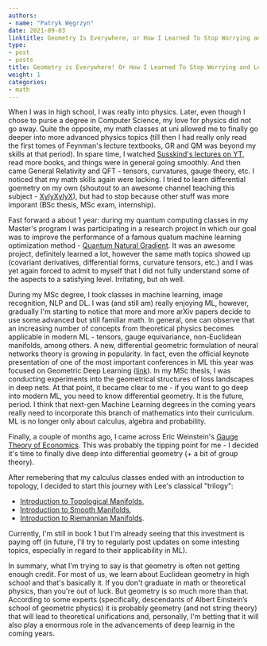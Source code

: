 ```yaml
---
authors:
- name: "Patryk Węgrzyn"
date: 2021-09-03
linktitle: Geometry Is Everywhere, or How I Learned To Stop Worrying and Love the Manifold
type:
- post 
- posts
title: Geometry is Everywhere! Or How I Learned To Stop Worrying and Love the Manifold
weight: 1
categories:
- math
---
```


When I was in high school, I was really into physics. Later, even though I chose to purse a degree in Computer Science, my love for physics did not go away. Quite the opposite, my math classes at uni allowed me to finally go deeper into more advanced physics topics (till then I had really only read the first tomes of Feynman's lecture textbooks, GR and QM was beyond my skills at that period). In spare time, I watched [Susskind's lectures on YT](https://www.youtube.com/playlist?list=PL6i60qoDQhQGaGbbg-4aSwXJvxOqO6o5e), read more books, and things were in general going smoothly. And then came General Relativity and QFT - tensors, curvatures, gauge theory, etc. I noticed that my math skills again were lacking. I tried to learn differential goemetry on my own (shoutout to an awesome channel teaching this subject - [XylyXylyX](https://www.youtube.com/user/XylyXylyX)), but had to stop because other stuff was more imporant (BSc thesis, MSc exam, internship).

Fast forward a about 1 year: during my quantum computing classes in my Master's program I was participating in a research project in which our goal was to improve the performance of a famous quatum machine learning optimization method - [Quantum Natural Gradient](https://arxiv.org/abs/1909.02108). It was an awesome project, definitely learned a lot, however the same math topics showed up (covariant derivatives, differential forms, curvature tensors, etc.) and I was yet again forced to admit to myself that I did not fully understand some of the aspects to a satisfying level. Irritating, but oh well.

During my MSc degree, I took classes in machine learning, image recognition, NLP and DL. I was (and still am) really enjoying ML, however, gradually I'm starting to notice that more and more arXiv papers decide to use some advanced but still familiar math. In general, one can observe that an increasing number of concepts from theoretical physics becomes applicable in modern ML - tensors, gauge equivariance, non-Euclidean manifolds, among others. A new, differential geometric formulation of neural networks theory is growing in popularity. In fact, even the official keynote presentation of one of the most important conferences in ML this year was focused on Geometric Deep Learning ([link](https://www.youtube.com/watch?v=w6Pw4MOzMuo)). In my MSc thesis, I was conducting experiments into the geometrical structures of loss landscapes in deep nets. At that point, it became clear to me - if you want to go deep into modern ML, you need to know differential geometry. It is the future, period. I think that next-gen Machine Learning degrees in the coming years really need to incorporate this branch of mathematics into their curriculum. ML is no longer only about calculus, algebra and probability.

Finally, a couple of months ago, I came across Eric Weinstein's [Gauge Theory of Economics](https://theportal.wiki/wiki/Gauge_Theory_of_Economics). This was probably the tipping point for me - I decided it's time to finally dive deep into differential geometry (+ a bit of group theory).

After remebering that my calculus classes ended with an introduction to topology, I decided to start this journey with Lee's classical "trilogy":
* [Introduction to Topological Manifolds](https://www.springer.com/gp/book/9781441979391),
* [Introduction to Smooth Manifolds](https://link.springer.com/book/10.1007/978-1-4419-9982-5),
* [Introduction to Riemannian Manifolds](https://www.springer.com/gp/book/9783319917542).

Currently, I'm still in book 1 but I'm already seeing that this investment is paying off (in future, I'll try to regularly post updates on some intesting topics, especially in regard to their applicability in ML).

In summary, what I'm trying to say is that geometry is often not getting enough credit. For most of us, we learn about Euclidean geometry in high school and that's basically it. If you don't graduate in math or theoretical physics, than you're out of luck. But geometry is so much more than that. According to some experts (specifically, descendants of Albert Einstein’s school of geometric physics) it is probably geometry (and not string theory) that will lead to theoretical unifications and, personally, I'm betting that it will also play a enormous role in the advancements of deep learnig in the coming years.